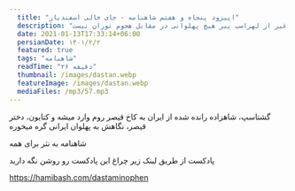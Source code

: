```yaml
---
  title: "اپیزود پنجاه و هفتم شاهنامه - جای خالی اسفندیار"
  description: "شهر بلخ بی پناه مانده و غیر از لهراسپ پیر هیچ پهلوانی در مقابل هجوم توران نیست شهر بلخ بی پناه مانده و غیر از لهراسپ پیر هیچ پهلوانی در مقابل هجوم توران نیست شهر بلخ بی پناه مانده و غیر از لهراسپ پیر هیچ پهلوانی در مقابل هجوم توران نیست"
  date: 2021-01-13T17:33:14+06:00
  persianDate: ۱۴۰۱/۲/۲
  featured: true
  tags: "شاهنامه"
  readTime: "۲۶ دقیقه"
  thumbnail: /images/dastan.webp
  featureImage: /images/dastan.webp
  mediaFiles: /mp3/57.mp3
---
```

گشتاسپ، شاهزاده رانده شده از ایران به کاخ قیصر روم وارد میشه و کتایون، دختر قیصر، نگاهش به پهلوان ایرانی گره میخوره

شاهنامه به نثر برای همه

پادکست
از طریق لینک زیر چراغ این پادکست رو روشن نگه دارید

https://hamibash.com/dastaminophen